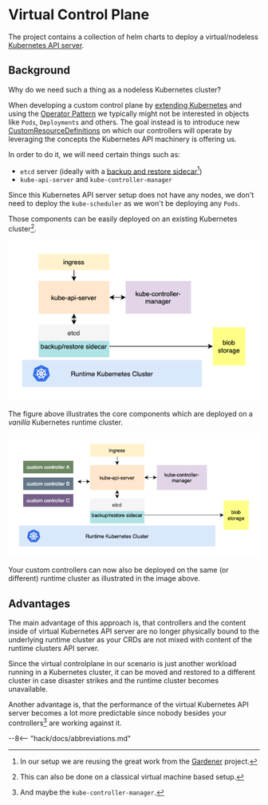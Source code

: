 # Virtual Control Plane

The project contains a collection of helm charts to deploy a virtual/nodeless [Kubernetes API server](https://kubernetes.io/docs/reference/command-line-tools-reference/kube-apiserver/).

## Background

Why do we need such a thing as a nodeless Kubernetes cluster?

When developing a custom control plane by [extending Kubernetes](https://kubernetes.io/docs/concepts/extend-kubernetes/) and using the [Operator Pattern](https://kubernetes.io/docs/concepts/extend-kubernetes/operator/) we typically might not be interested in objects like `Pods`, `Deployments` and others. The goal instead is to introduce new [CustomResourceDefinitions](https://kubernetes.io/docs/tasks/extend-kubernetes/custom-resources/custom-resource-definitions/) on which our controllers will operate by leveraging the concepts the Kubernetes API machinery is offering us.

In order to do it, we will need certain things such as:

- `etcd` server (ideally with a [backup and restore sidecar](https://github.com/gardener/etcd-backup-restore)[^1])
- `kube-api-server` and `kube-controller-manager`

Since this Kubernetes API server setup does not have any nodes, we don't need to deploy the `kube-scheduler` as we won't be deploying any `Pods`.

Those components can be easily deployed on an existing Kubernetes cluster[^2].

![virtual control plane](assets/vc.png)

The figure above illustrates the core components which are deployed on a _vanilla_ Kubernetes runtime cluster.

![virtual control plane controller](assets/vc-controller.png)

Your custom controllers can now also be deployed on the same (or different) runtime cluster as illustrated in the image above.

## Advantages

The main advantage of this approach is, that controllers and the content inside of virtual Kubernetes API server are no longer physically bound to the underlying runtime cluster as your CRDs are not mixed with content of the runtime clusters API server.

Since the virtual controlplane in our scenario is just another workload running in a Kubernetes cluster, it can be moved and restored to a different cluster in case disaster strikes and the runtime cluster becomes unavailable.

Another advantage is, that the performance of the virtual Kubernetes API server becomes a lot more predictable since nobody besides your controllers[^3] are working against it.

[^1]: In our setup we are reusing the great work from the [Gardener](https://gardener.cloud/) project.
[^2]: This can also be done on a classical virtual machine based setup.
[^3]: And maybe the `kube-controller-manager`.

--8<-- "hack/docs/abbreviations.md"